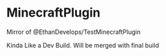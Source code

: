 # MinecraftPlugin
Mirror of @EthanDevelops/TestMinecraftPlugin

Kinda Like a Dev Build. Will be merged with final build
